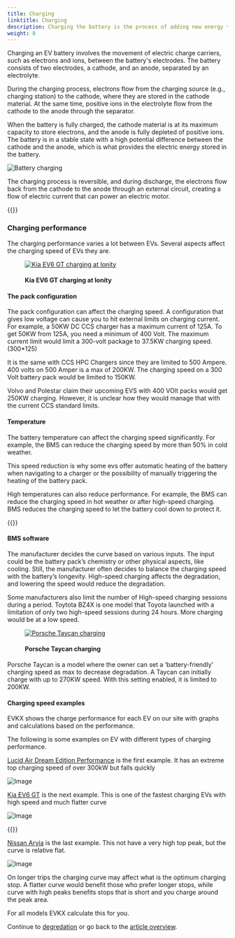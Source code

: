 ```yaml
---
title: Charging
linktitle: Charging
description: Charging the battery is the process of adding new energy to the battery.
weight: 8
---
```

<!-- markdownlint-disable MD033 -->
Charging an EV battery involves the movement of electric charge carriers, such as electrons and ions, between the battery's electrodes. The battery consists of two electrodes, a cathode, and an anode, separated by an electrolyte.

During the charging process, electrons flow from the charging source (e.g., charging station) to the cathode, where they are stored in the cathode material. At the same time, positive ions in the electrolyte flow from the cathode to the anode through the separator.

When the battery is fully charged, the cathode material is at its maximum capacity to store electrons, and the anode is fully depleted of positive ions. The battery is in a stable state with a high potential difference between the cathode and the anode, which is what provides the electric energy stored in the battery.

![Battery charging](batteryconceptcharging.drawio.svg "Charging process")

The charging process is reversible, and during discharge, the electrons flow back from the cathode to the anode through an external circuit, creating a flow of electric current that can power an electric motor.

{{<evkxdisplayaddarticle />}}

### Charging performance

The charging performance varies a lot between EVs. Several aspects affect the charging speed of EVs they are.

<figure>
    <a href="https://media.evkx.net/multimedia/technology/battery/charging/charging_1.jpg">
        <img src="https://media.evkx.net/multimedia/technology/battery/charging/charging_1_st.jpg"
        alt="Kia EV6 GT charging at Ionity" title="Kia EV6 GT charging at Ionity">
    </a>
    <figcaption><h4>Kia EV6 GT charging at Ionity</h4></figcaption>
</figure>

#### The pack configuration

The pack configuration can affect the charging speed. A configuration that gives low voltage can cause you to hit external limits on charging current. For example, a 50KW DC CCS charger has a maximum current of 125A. To get 50KW from 125A, you need a minimum of 400 Volt. The maximum current limit would limit a 300-volt package to 37.5KW charging speed. (300*125)

It is the same with CCS HPC Chargers since they are limited to 500 Ampere. 400 volts on 500 Amper is a max of 200KW. The charging speed on a 300 Volt battery pack would be limited to 150KW.

Volvo and Polestar claim their upcoming EVS with 400  VOlt packs would get 250KW charging. However, it is unclear how they would manage that with the current CCS standard limits.

#### Temperature

The battery temperature can affect the charging speed significantly. For example, the BMS can reduce the charging speed by more than 50% in cold weather.

This speed reduction is why some evs offer automatic heating of the battery when navigating to a charger or the possibility of manually triggering the heating of the battery pack.

High temperatures can also reduce performance. For example, the BMS can reduce the charging speed in hot weather or after high-speed charging. BMS reduces the charging speed to let the battery cool down to protect it.

{{<evkxdisplayaddarticle />}}

#### BMS software

The manufacturer decides the curve based on various inputs. The input could be the battery pack’s chemistry or other physical aspects, like cooling. Still, the manufacturer often decides to balance the charging speed with the battery’s longevity. High-speed charging affects the degradation, and lowering the speed would reduce the degradation.

Some manufacturers also limit the number of High-speed charging sessions during a period. Toytota BZ4X is one model that Toyota launched with a limitation of only two high-speed sessions during 24 hours. More charging would be at a low speed.

<figure>
    <a href="https://media.evkx.net/multimedia/technology/battery/charging/taycancharging_1.jpg">
        <img src="https://media.evkx.net/multimedia/technology/battery/charging/taycancharging_1_st.jpg"
        alt="Porsche Taycan charging" title="Porsche Taycan charging">
    </a>
    <figcaption><h4>Porsche Taycan charging</h4></figcaption>
</figure>

Porsche Taycan is a model where the owner can set a ‘battery-friendly’ charging speed as max to decrease degradation. A Taycan can initially charge with up to 270KW speed. With this setting enabled, it is limited to 200KW.

#### Charging speed examples

EVKX shows the charge performance for each EV on our site with graphs and calculations based on the performance.

The following is some examples on EV with different types of charging performance.

[Lucid Air Dream Edition Performance](/models/lucid/air/air_dream_edition_performance/chargingcurve/) is the first example. It has an extreme top charging speed of over 300kW but falls quickly

![Image](/models/lucid/air/air_dream_edition_performance/chargingcurve.svg)

[Kia EV6 GT](/models/kia/ev6/ev6_gt/chargingcurve7/) is the next example. This is one of the fastest charging EVs with high speed and much flatter curve

![Image](/models/kia/ev6/ev6_gt/chargingcurve.svg)

{{<evkxdisplayaddarticle />}}

[Nissan Aryia](/models/nissan/ariya/ariya_87kwh_e-4orce/chargingcurve/) is the last example. This not have a very high top peak, but the curve is relative flat.

![Image](/models/nissan/ariya/ariya_87kwh_e-4orce/chargingcurve.svg)

On longer trips the charging curve may affect what is the optimum charging stop. A flatter curve would benefit those who prefer longer stops, while curve with high peaks benefits stops that is short and you charge around the peak area. 

For all models EVKX calculate this for you.

Continue to [degredation](../degredation/) or go back to the [article overview](../).


